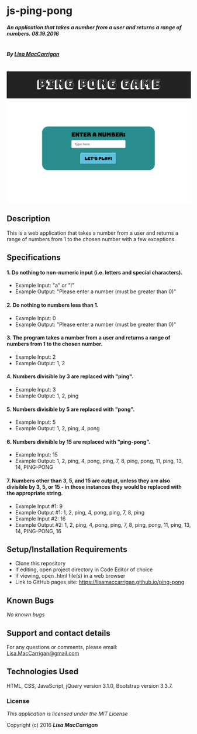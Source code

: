 # **js-ping-pong**

##### An application that takes a number from a user and returns a range of numbers. 08.19.2016
#
##### By [Lisa MacCarrigan](https://github.com/lisamaccarrigan)
#
![screenshot of project main page](img/web-app.png)

## Description

This is a web application that takes a number from a user and returns a range of numbers from 1 to the chosen number with a few exceptions.

## Specifications

#### 1. Do nothing to non-numeric input (i.e. letters and special characters).

* Example Input: "a" or "!"
* Example Output: "Please enter a number (must be greater than 0)"

#### 2. Do nothing to numbers less than 1.

* Example Input: 0
* Example Output: "Please enter a number (must be greater than 0)"

#### 3. The program takes a number from a user and returns a range of numbers from 1 to the chosen number.

* Example Input: 2
* Example Output: 1, 2

#### 4. Numbers divisible by 3 are replaced with "ping".

* Example Input: 3
* Example Output: 1, 2, ping

#### 5. Numbers divisible by 5 are replaced with "pong".

* Example Input: 5
* Example Output: 1, 2, ping, 4, pong

#### 6. Numbers divisible by 15 are replaced with "ping-pong".

* Example Input: 15
* Example Output: 1, 2, ping, 4, pong, ping, 7, 8, ping, pong, 11, ping, 13, 14, PING-PONG

#### 7. Numbers other than 3, 5, and 15 are output, unless they are also divisible by 3, 5, or 15 - in those instances they would be replaced with the appropriate string.

* Example Input #1: 9
* Example Output #1: 1, 2, ping, 4, pong, ping, 7, 8, ping
* Example Input #2: 16
* Example Output #2: 1, 2, ping, 4, pong, ping, 7, 8, ping, pong, 11, ping, 13, 14, PING-PONG, 16

## Setup/Installation Requirements

* Clone this repository
* If editing, open project directory in Code Editor of choice
* If viewing, open .html file(s) in a web browser
* Link to GitHub pages site: https://lisamaccarrigan.github.io/ping-pong

## Known Bugs

_No known bugs_

## Support and contact details

For any questions or comments, please email: Lisa.MacCarrigan@gmail.com

## Technologies Used

HTML, CSS, JavaScript, jQuery version 3.1.0, Bootstrap version 3.3.7.

### License

*This application is licensed under the MIT License*

Copyright (c) 2016 **_Lisa MacCarrigan_**
